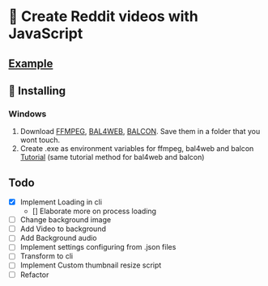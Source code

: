# 🎥 Create Reddit videos with JavaScript

## [Example](https://youtu.be/oMzfrXO_gdc)

## 🚀 Installing

### Windows

1. Download [FFMPEG](https://ffmpeg.org/), [BAL4WEB](http://www.cross-plus-a.com/bweb.htm), [BALCON](http://www.cross-plus-a.com/bconsole.htm). Save them in a folder that you wont touch.
2. Create .exe as environment variables for ffmpeg, bal4web and balcon [Tutorial](https://www.youtube.com/watch?v=hD9bQE4R6eA) (same tutorial method for bal4web and balcon)

## Todo

- [x] Implement Loading in cli
  - [] Elaborate more on process loading
- [ ] Change background image
- [ ] Add Video to background
- [ ] Add Background audio
- [ ] Implement settings configuring from .json files
- [ ] Transform to cli
- [ ] Implement Custom thumbnail resize script
- [ ] Refactor
